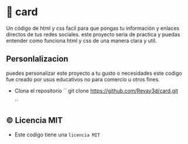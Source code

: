 # 🎁 card
Un código de html y css facil para que pongas tu información y enlaces directos de tus redes sociales. este proyecto seria de practica y puedas entender como funciona html y css de una manera clara y util.

## Personlalizacion
puedes personalizar este proyecto a tu gusto o necesidades este codigo fue creado por usus educativos no para comercio u otros fines.

+ Clona el repositorio
   ´´
    git clone https://github.com/Revay3d/card.git

   ´´

## © Licencia MIT
   + Este codigo tiene una ``licencia MIT``